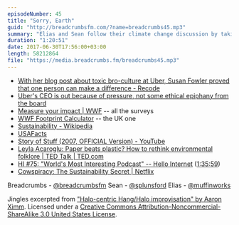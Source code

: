 ```yaml
---
episodeNumber: 45
title: "Sorry, Earth"
guid: "http://breadcrumbsfm.com/?name=breadcrumbs45.mp3"
summary: "Elias and Sean follow their climate change discussion by taking a survey to determine their carbon footprints and then talking about what an individual can do to live sustainably—and if it’s even worth the effort."
duration: "1:20:51"
date: 2017-06-30T17:56:00+03:00
length: 58212864
file: "https://media.breadcrumbs.fm/breadcrumbs45.mp3"
---
```


- [ With her blog post about toxic bro-culture at Uber, Susan Fowler proved that one person can make a difference - Recode](https://www.recode.net/2017/6/21/15844852/uber-toxic-bro-company-culture-susan-fowler-blog-post)
- [ Uber's CEO is out because of pressure, not some ethical epiphany from the board](https://m.signalvnoise.com/ubers-ceo-is-out-because-of-pressure-not-some-ethical-epiphany-from-the-board-87b6ce1927ea)
- [ Measure your impact | WWF](http://wwf.panda.org/how_you_can_help/live_green/footprint_calculator/) -- all the surveys
- [WWF Footprint Calculator](http://footprint.wwf.org.uk/) -- the UK one
- [Sustainability - Wikipedia](https://en.wikipedia.org/wiki/Sustainability?wprov=sfsi1)
- [USAFacts](https://usafacts.org/)
- [Story of Stuff (2007, OFFICIAL Version) - YouTube](https://www.youtube.com/watch?v=9GorqroigqM&feature=share)
- [ Leyla Acaroglu: Paper beats plastic? How to rethink environmental folklore | TED Talk | TED.com](https://www.ted.com/talks/leyla_acaroglu_paper_beats_plastic_how_to_rethink_environmental_folklore)
- [ HI #75: "World's Most Interesting Podcast" -- Hello Internet](http://www.hellointernet.fm/podcast/2016/12/19/hi-75-worlds-most-interesting-podcast) ([1:35:59](https://overcast.fm/+B1qxUQ_nE/1:35:59))
- [Cowspiracy: The Sustainability Secret | Netflix](https://www.netflix.com/title/80033772?s=i)

Breadcrumbs - [@breadcrumbsfm](https://twitter.com/breadcrumbsfm) Sean - [@splunsford](https://twitter.com/splunsford) Elias - [@muffinworks](https://twitter.com/muffinworks)

Jingles excerpted from [ "Halo-centric Hang/Halo improvisation" by Aaron Ximm](http://freemusicarchive.org/music/aaron_ximm/handpans_and_the_hang/). Licensed under a [Creative Commons Attribution-Noncommercial-ShareAlike 3.0 United States License](http://creativecommons.org/licenses/by-nc-sa/3.0/us/).